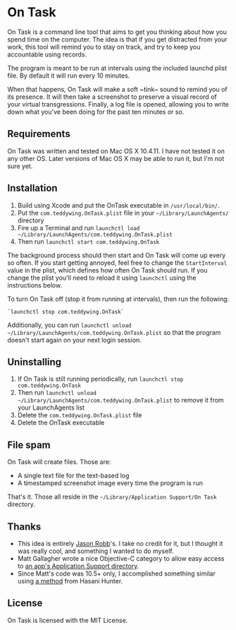 On Task
=======

On Task is a command line tool that aims to get you thinking about how you spend time on the computer. The idea is that if you get distracted from your work, this tool will remind you to stay on track, and try to keep you accountable using records.

The program is meant to be run at intervals using the included launchd plist file. By default it will run every 10 minutes.

When that happens, On Task will make a soft ~tink~ sound to remind you of its presence. It will then take a screenshot to preserve a visual record of your virtual transgressions. Finally, a log file is opened, allowing you to write down what you've been doing for the past ten minutes or so.


## Requirements

On Task was written and tested on Mac OS X 10.4.11. I have not tested it on any other OS. Later versions of Mac OS X may be able to run it, but I'm not sure yet.


## Installation

1. Build using Xcode and put the OnTask executable in `/usr/local/bin/`.
2. Put the `com.teddywing.OnTask.plist` file in your `~/Library/LaunchAgents/` directory
3. Fire up a Terminal and run `launchctl load ~/Library/LaunchAgents/com.teddywing.OnTask.plist`
4. Then run `launchctl start com.teddywing.OnTask`

The background process should then start and On Task will come up every so often. If you start getting annoyed, feel free to change the `StartInterval` value in the plist, which defines how often On Task should run. If you change the plist you'll need to reload it using `launchctl` using the instructions below.

To turn On Task off (stop it from running at intervals), then run the following:

    `launchctl stop com.teddywing.OnTask`

Additionally, you can run `launchctl unload ~/Library/LaunchAgents/com.teddywing.OnTask.plist` so that the program doesn't start again on your next login session.


## Uninstalling

1. If On Task is still running periodically, run `launchctl stop com.teddywing.OnTask`
2. Then run `launchctl unload ~/Library/LaunchAgents/com.teddywing.OnTask.plist` to remove it from your LaunchAgents list
3. Delete the `com.teddywing.OnTask.plist` file
4. Delete the OnTask executable


## File spam

On Task will create files. Those are:

- A single text file for the text-based log
- A timestamped screenshot image every time the program is run

That's it. Those all reside in the `~/Library/Application Support/On Task` directory.


## Thanks

* This idea is entirely [Jason Robb](http://jasonrobb.com/)'s. I take no credit for it, but I thought it was really cool, and something I wanted to do myself.
* Matt Gallagher wrote a nice Objective-C category to allow easy access to [an app's Application Support directory](http://cocoawithlove.com/2010/05/finding-or-creating-application-support.html).
* Since Matt's code was 10.5+ only, I accomplished something similar using [a method](http://www.cocoabuilder.com/archive/cocoa/190500-saving-to-application-support-folder.html#190506) from Hasani Hunter.


## License

On Task is licensed with the MIT License.
